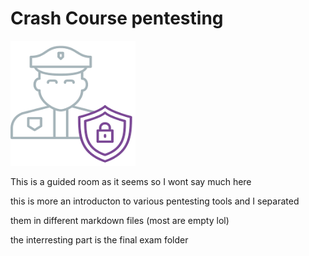 # Crash Course pentesting

<img src="ccp.png" width=200 height=200 alt="ccp">

This is a guided room as it seems so I wont say much here

this is more an introducton to various pentesting tools and I separated

them in different markdown files (most are empty lol)

the interresting part is the final exam folder
